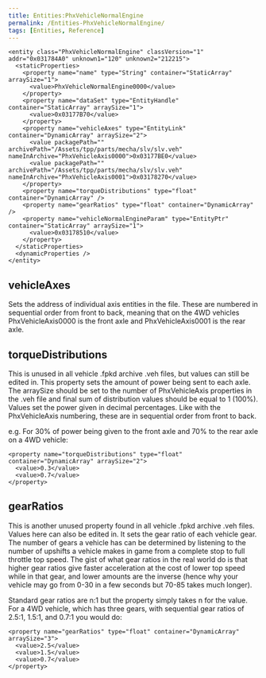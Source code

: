 ```yaml
---
title: Entities:PhxVehicleNormalEngine
permalink: /Entities-PhxVehicleNormalEngine/
tags: [Entities, Reference]
---
```


    <entity class="PhxVehicleNormalEngine" classVersion="1" addr="0x031784A0" unknown1="120" unknown2="212215">
      <staticProperties>
        <property name="name" type="String" container="StaticArray" arraySize="1">
          <value>PhxVehicleNormalEngine0000</value>
        </property>
        <property name="dataSet" type="EntityHandle" container="StaticArray" arraySize="1">
          <value>0x03177B70</value>
        </property>
        <property name="vehicleAxes" type="EntityLink" container="DynamicArray" arraySize="2">
          <value packagePath="" archivePath="/Assets/tpp/parts/mecha/slv/slv.veh" nameInArchive="PhxVehicleAxis0000">0x03177BE0</value>
          <value packagePath="" archivePath="/Assets/tpp/parts/mecha/slv/slv.veh" nameInArchive="PhxVehicleAxis0001">0x03178270</value>
        </property>
        <property name="torqueDistributions" type="float" container="DynamicArray" />
        <property name="gearRatios" type="float" container="DynamicArray" />
        <property name="vehicleNormalEngineParam" type="EntityPtr" container="StaticArray" arraySize="1">
          <value>0x03178510</value>
        </property>
      </staticProperties>
      <dynamicProperties />
    </entity>

## vehicleAxes

Sets the address of individual axis entities in the file. These are
numbered in sequential order from front to back, meaning that on the 4WD
vehicles PhxVehicleAxis0000 is the front axle and PhxVehicleAxis0001 is
the rear axle.


## torqueDistributions

This is unused in all vehicle .fpkd archive .veh files, but values can
still be edited in. This property sets the amount of power being sent to
each axle. The arraySize should be set to the number of PhxVehicleAxis
properties in the .veh file and final sum of distribution values should
be equal to 1 (100%). Values set the power given in decimal percentages.
Like with the PhxVehicleAxis numbering, these are in sequential order
from front to back.

e.g. For 30% of power being given to the front axle and 70% to the rear
axle on a 4WD vehicle:

    <property name="torqueDistributions" type="float" container="DynamicArray" arraySize="2">
      <value>0.3</value>
      <value>0.7</value>
    </property>

## gearRatios

This is another unused property found in all vehicle .fpkd archive .veh
files. Values here can also be edited in. It sets the gear ratio of each
vehicle gear. The number of gears a vehicle has can be determined by
listening to the number of upshifts a vehicle makes in game from a
complete stop to full throttle top speed. The gist of what gear ratios
in the real world do is that higher gear ratios give faster acceleration
at the cost of lower top speed while in that gear, and lower amounts are
the inverse (hence why your vehicle may go from 0-30 in a few seconds
but 70-85 takes much longer).

Standard gear ratios are n:1 but the property simply takes n for the
value. For a 4WD vehicle, which has three gears, with sequential gear
ratios of 2.5:1, 1.5:1, and 0.7:1 you would do:

    <property name="gearRatios" type="float" container="DynamicArray" arraySize="3">
      <value>2.5</value>
      <value>1.5</value>
      <value>0.7</value>
    </property>
